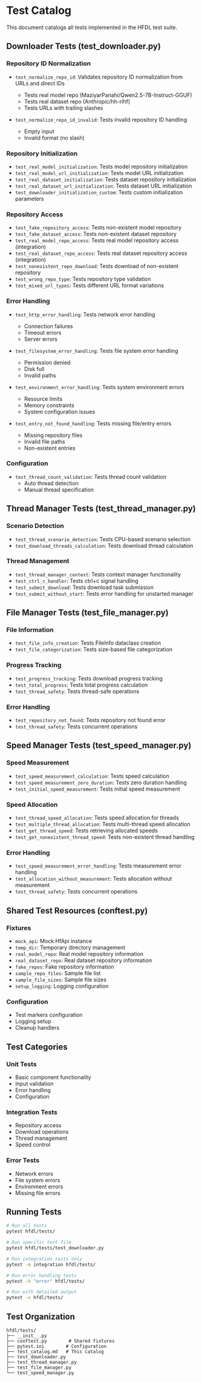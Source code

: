 # Test Catalog

This document catalogs all tests implemented in the HFDL test suite.

## Downloader Tests (test_downloader.py)

### Repository ID Normalization
- `test_normalize_repo_id`: Validates repository ID normalization from URLs and direct IDs
  * Tests real model repo (MaziyarPanahi/Qwen2.5-7B-Instruct-GGUF)
  * Tests real dataset repo (Anthropic/hh-rlhf)
  * Tests URLs with trailing slashes

- `test_normalize_repo_id_invalid`: Tests invalid repository ID handling
  * Empty input
  * Invalid format (no slash)

### Repository Initialization
- `test_real_model_initialization`: Tests model repository initialization
- `test_real_model_url_initialization`: Tests model URL initialization
- `test_real_dataset_initialization`: Tests dataset repository initialization
- `test_real_dataset_url_initialization`: Tests dataset URL initialization
- `test_downloader_initialization_custom`: Tests custom initialization parameters

### Repository Access
- `test_fake_repository_access`: Tests non-existent model repository
- `test_fake_dataset_access`: Tests non-existent dataset repository
- `test_real_model_repo_access`: Tests real model repository access (integration)
- `test_real_dataset_repo_access`: Tests real dataset repository access (integration)
- `test_nonexistent_repo_download`: Tests download of non-existent repository
- `test_wrong_repo_type`: Tests repository type validation
- `test_mixed_url_types`: Tests different URL format variations

### Error Handling
- `test_http_error_handling`: Tests network error handling
  * Connection failures
  * Timeout errors
  * Server errors

- `test_filesystem_error_handling`: Tests file system error handling
  * Permission denied
  * Disk full
  * Invalid paths

- `test_environment_error_handling`: Tests system environment errors
  * Resource limits
  * Memory constraints
  * System configuration issues

- `test_entry_not_found_handling`: Tests missing file/entry errors
  * Missing repository files
  * Invalid file paths
  * Non-existent entries

### Configuration
- `test_thread_count_validation`: Tests thread count validation
  * Auto thread detection
  * Manual thread specification

## Thread Manager Tests (test_thread_manager.py)

### Scenario Detection
- `test_thread_scenario_detection`: Tests CPU-based scenario selection
- `test_download_threads_calculation`: Tests download thread calculation

### Thread Management
- `test_thread_manager_context`: Tests context manager functionality
- `test_ctrl_c_handler`: Tests ctrl+c signal handling
- `test_submit_download`: Tests download task submission
- `test_submit_without_start`: Tests error handling for unstarted manager

## File Manager Tests (test_file_manager.py)

### File Information
- `test_file_info_creation`: Tests FileInfo dataclass creation
- `test_file_categorization`: Tests size-based file categorization

### Progress Tracking
- `test_progress_tracking`: Tests download progress tracking
- `test_total_progress`: Tests total progress calculation
- `test_thread_safety`: Tests thread-safe operations

### Error Handling
- `test_repository_not_found`: Tests repository not found error
- `test_thread_safety`: Tests concurrent operations

## Speed Manager Tests (test_speed_manager.py)

### Speed Measurement
- `test_speed_measurement_calculation`: Tests speed calculation
- `test_speed_measurement_zero_duration`: Tests zero duration handling
- `test_initial_speed_measurement`: Tests initial speed measurement

### Speed Allocation
- `test_thread_speed_allocation`: Tests speed allocation for threads
- `test_multiple_thread_allocation`: Tests multi-thread speed allocation
- `test_get_thread_speed`: Tests retrieving allocated speeds
- `test_get_nonexistent_thread_speed`: Tests non-existent thread handling

### Error Handling
- `test_speed_measurement_error_handling`: Tests measurement error handling
- `test_allocation_without_measurement`: Tests allocation without measurement
- `test_thread_safety`: Tests concurrent operations

## Shared Test Resources (conftest.py)

### Fixtures
- `mock_api`: Mock HfApi instance
- `temp_dir`: Temporary directory management
- `real_model_repo`: Real model repository information
- `real_dataset_repo`: Real dataset repository information
- `fake_repos`: Fake repository information
- `sample_repo_files`: Sample file list
- `sample_file_sizes`: Sample file sizes
- `setup_logging`: Logging configuration

### Configuration
- Test markers configuration
- Logging setup
- Cleanup handlers

## Test Categories

### Unit Tests
- Basic component functionality
- Input validation
- Error handling
- Configuration

### Integration Tests
- Repository access
- Download operations
- Thread management
- Speed control

### Error Tests
- Network errors
- File system errors
- Environment errors
- Missing file errors

## Running Tests

```bash
# Run all tests
pytest hfdl/tests/

# Run specific test file
pytest hfdl/tests/test_downloader.py

# Run integration tests only
pytest -m integration hfdl/tests/

# Run error handling tests
pytest -k "error" hfdl/tests/

# Run with detailed output
pytest -v hfdl/tests/
```

## Test Organization

```
hfdl/tests/
├── __init__.py
├── conftest.py        # Shared fixtures
├── pytest.ini        # Configuration
├── test_catalog.md   # This catalog
├── test_downloader.py
├── test_thread_manager.py
├── test_file_manager.py
└── test_speed_manager.py